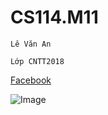 # CS114.M11
```
Lê Văn An
```
```
Lớp CNTT2018
```
[Facebook](https://www.facebook.com/an.lee1308/)

![Image](https://cdn.vietnambiz.vn/2019/9/23/ai-machine-learning-for-payoroll-services-696x464-156925073735472328474.jpg)
```

